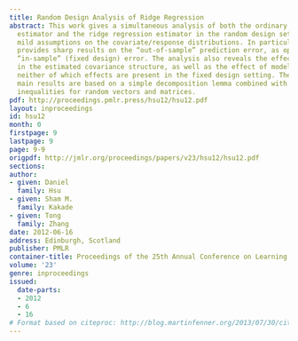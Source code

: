 ```yaml
---
title: Random Design Analysis of Ridge Regression
abstract: This work gives a simultaneous analysis of both the ordinary least squares
  estimator and the ridge regression estimator in the random design setting under
  mild assumptions on the covariate/response distributions. In particular, the analysis
  provides sharp results on the “out-of-sample” prediction error, as opposed to the
  “in-sample” (fixed design) error. The analysis also reveals the effect of errors
  in the estimated covariance structure, as well as the effect of modeling errors;
  neither of which effects are present in the fixed design setting. The proof of the
  main results are based on a simple decomposition lemma combined with concentration
  inequalities for random vectors and matrices.
pdf: http://proceedings.pmlr.press/hsu12/hsu12.pdf
layout: inproceedings
id: hsu12
month: 0
firstpage: 9
lastpage: 9
page: 9-9
origpdf: http://jmlr.org/proceedings/papers/v23/hsu12/hsu12.pdf
sections: 
author:
- given: Daniel
  family: Hsu
- given: Sham M.
  family: Kakade
- given: Tong
  family: Zhang
date: 2012-06-16
address: Edinburgh, Scotland
publisher: PMLR
container-title: Proceedings of the 25th Annual Conference on Learning Theory
volume: '23'
genre: inproceedings
issued:
  date-parts:
  - 2012
  - 6
  - 16
# Format based on citeproc: http://blog.martinfenner.org/2013/07/30/citeproc-yaml-for-bibliographies/
---
```

